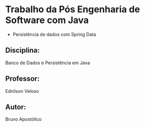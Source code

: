 # Trabalho da Pós Engenharia de Software com Java
- Persistência de dados com Spring Data
## Disciplina: 
Banco de Dados e Persistência em Java
## Professor: 
Ednilson Veloso
## Autor: 
Bruno Apostólico
